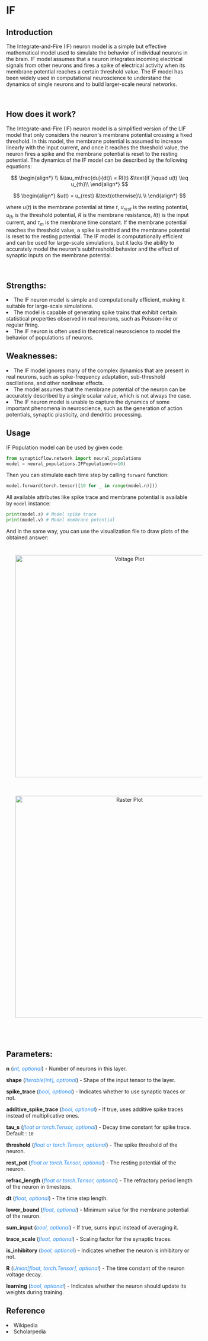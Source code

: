 <script type="text/javascript" src="https://www.maths.nottingham.ac.uk/plp/pmadw/LaTeXMathML.js"></script>
<script src='https://cdnjs.cloudflare.com/ajax/libs/mathjax/2.7.4/MathJax.js?config=default'></script>


# IF

## Introduction
The Integrate-and-Fire (IF) neuron model is a simple but effective mathematical model used to simulate the behavior of individual neurons in the brain. IF model assumes that a neuron integrates incoming electrical signals from other neurons and fires a spike of electrical activity when its membrane potential reaches a certain threshold value. The IF model has been widely used in computational neuroscience to understand the dynamics of single neurons and to build larger-scale neural networks.

<br>

## How does it work?
The Integrate-and-Fire (IF) neuron model is a simplified version of the LIF model that only considers the neuron's membrane potential crossing a fixed threshold. In this model, the membrane potential is assumed to increase linearly with the input current, and once it reaches the threshold value, the neuron fires a spike and the membrane potential is reset to the resting potential. The dynamics of the IF model can be described by the following equations:

$$
\begin{align*}
\\
&\tau_m\frac{du}{dt}\ = RI(t) &\text{if }\quad u(t) \leq u_{th}\\
\end{align*}
$$

$$
\begin{align*}
&u(t) = u_{rest} &\text{otherwise}\\
\\
\end{align*}
$$

where $u(t)$ is the membrane potential at time $t$, $u_{rest}$ is the resting potential, $u_{th}$ is the threshold potential, $R$ is the membrane resistance, $I(t)$ is the input current, and $\tau_m$ is the membrane time constant. If the membrane potential reaches the threshold value, a spike is emitted and the membrane potential is reset to the resting potential. The IF model is computationally efficient and can be used for large-scale simulations, but it lacks the ability to accurately model the neuron's subthreshold behavior and the effect of synaptic inputs on the membrane potential.

<br>

## Strengths:
<li>The IF neuron model is simple and computationally efficient, making it suitable for large-scale simulations.

<li>The model is capable of generating spike trains that exhibit certain statistical properties observed in real neurons, such as Poisson-like or regular firing.

<li>The IF neuron is often used in theoretical neuroscience to model the behavior of populations of neurons.

<br>

## Weaknesses:
<li>The IF model ignores many of the complex dynamics that are present in real neurons, such as spike-frequency adaptation, sub-threshold oscillations, and other nonlinear effects.

<li>The model assumes that the membrane potential of the neuron can be accurately described by a single scalar value, which is not always the case.

<li>The IF neuron model is unable to capture the dynamics of some important phenomena in neuroscience, such as the generation of action potentials, synaptic plasticity, and dendritic processing.

<br>

## Usage

 IF Population model can be used by given code:
 ```python
 from synapticflow.network import neural_populations
 model = neural_populations.IFPopulation(n=10)
 ```

 Then you can stimulate each time step by calling `forward` function:
 ```python
 model.forward(torch.tensor([10 for _ in range(model.n)]))
 ```

 All available attributes like spike trace and membrane potential is available by `model` instance:
 ```python
 print(model.s) # Model spike trace
 print(model.v) # Model membrane potential
 ```

 And in the same way, you can use the visualization file to draw plots of the obtained answer:

<p align="center">
  <img src="_static/IF-v.svg" alt="Voltage Plot" style="width: 600px; padding: 25px;"/>
  <img src="_static/IF-s.svg" alt="Raster Plot" style="width: 600px; padding: 25px;"/>
</p>

<br>
 
 ## Parameters:

  <b>n</b> (<span style="color: #2b8cee; font-style: italic; font-weight: 400;">int, optional</span>) - <span style="font-weight: 400;">Number of neurons in this layer.</span>

  <b>shape</b> (<span style="color: #2b8cee; font-style: italic; font-weight: 400;">Iterable[int], optional</span>) - <span style="font-weight: 400;">Shape of the input tensor to the layer.</span>

  <b>spike_trace</b> (<span style="color: #2b8cee; font-style: italic; font-weight: 400;">bool, optional</span>) - <span style="font-weight: 400;">Indicates whether to use synaptic traces or not.</span>

  <b>additive_spike_trace</b> (<span style="color: #2b8cee; font-style: italic; font-weight: 400;">bool, optional</span>) - <span style="font-weight: 400;">If true, uses additive spike traces instead of multiplicative ones.</span>

  <b>tau_s</b> (<span style="color:#2b8cee; font-style: italic; font-weight: 400;">float or torch.Tensor, optional</span>) - <span style="font-weight: 400;">Decay time constant for spike trace. Default : `10`</span>

  <b>threshold</b> (<span style="color:#2b8cee; font-style: italic; font-weight: 400;">float or torch.Tensor, optional</span>) - <span style="font-weight: 400;">The spike threshold of the neuron.</span>

  <b>rest_pot</b> (<span style="color: #2b8cee; font-style: italic; font-weight: 400;">float or torch.Tensor, optional</span>) - <span style="font-weight: 400;">The resting potential of the neuron.</span>

  <b>refrac_length</b> (<span style="color: #2b8cee; font-style: italic; font-weight: 400;">float or torch.Tensor, optional</span>) - <span style="font-weight: 400;">The refractory period length of the neuron in timesteps.</span>

  <b>dt</b> (<span style="color: #2b8cee; font-style: italic; font-weight: 400;">float, optional</span>) - <span style="font-weight: 400;">The time step length.</span>

  <b>lower_bound</b> (<span style="color: #2b8cee; font-style: italic; font-weight: 400;">float, optional</span>) - <span style="font-weight: 400;">Minimum value for the membrane potential of the neuron.</span>

  <b>sum_input</b> (<span style="color: #2b8cee; font-style: italic; font-weight: 400;">bool, optional</span>) - <span style="font-weight: 400;">If true, sums input instead of averaging it.</span>

  <b>trace_scale</b> (<span style="color: #2b8cee; font-style: italic; font-weight: 400;">float, optional</span>) - <span style="font-weight: 400;">Scaling factor for the synaptic traces.</span>

  <b>is_inhibitory</b> (<span style="color: #2b8cee; font-style: italic; font-weight: 400;">bool, optional</span>) - <span style="font-weight: 400;">Indicates whether the neuron is inhibitory or not.</span>

  <b>R</b> (<span style="color: #2b8cee; font-style: italic; font-weight: 400;">Union[float, torch.Tensor], optional</span>) - <span style="font-weight: 400;">The time constant of the neuron voltage decay.</span>

  <b>learning</b> (<span style="color: #2b8cee; font-style: italic; font-weight: 400;">bool, optional</span>) - <span style="font-weight: 400;">Indicates whether the neuron should update its weights during training.</span>


## Reference
<li> Wikipedia
<li> Scholarpedia
